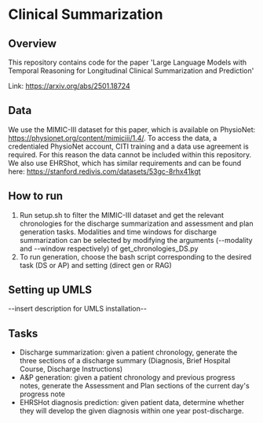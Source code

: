 # Clinical Summarization
## Overview
This repository contains code for the paper 'Large Language Models with Temporal Reasoning for Longitudinal Clinical Summarization and Prediction'

Link: https://arxiv.org/abs/2501.18724

## Data
We use the MIMIC-III dataset for this paper, which is available on PhysioNet: https://physionet.org/content/mimiciii/1.4/. To access the data, a credentialed PhysioNet account, CITI training and a data use agreement is required. For this reason the data cannot be included within this repository.
We also use EHRShot, which has similar requirements and can be found here: https://stanford.redivis.com/datasets/53gc-8rhx41kgt


## How to run
1. Run setup.sh to filter the MIMIC-III dataset and get the relevant chronologies for the discharge summarization and assessment and plan generation tasks. Modalities and time windows for discharge summarization can be selected by modifying the arguments (--modality and --window respectively) of get_chronologies_DS.py
2. To run generation, choose the bash script corresponding to the desired task (DS or AP) and setting (direct gen or RAG)

## Setting up UMLS
--insert description for UMLS installation--

## Tasks
- Discharge summarization: given a patient chronology, generate the three sections of a discharge summary (Diagnosis, Brief Hospital Course, Discharge Instructions)
- A&P generation: given a patient chronology and previous progress notes, generate the Assessment and Plan sections of the current day's progress note
- EHRSHot diagnosis prediction: given patient data, determine whether they will develop the given diagnosis within one year post-discharge.